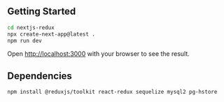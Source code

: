 
## Getting Started
```bash
cd nextjs-redux
npx create-next-app@latest .
npm run dev
```

Open [http://localhost:3000](http://localhost:3000) with your browser to see the result.

## Dependencies
```bash
npm install @reduxjs/toolkit react-redux sequelize mysql2 pg-hstore
```
